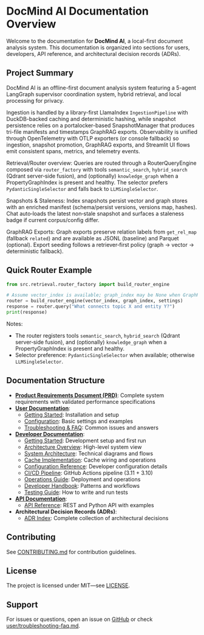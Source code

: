 # DocMind AI Documentation Overview

Welcome to the documentation for **DocMind AI**, a local-first document analysis system. This documentation is organized into sections for users, developers, API reference, and architectural decision records (ADRs).

## Project Summary

DocMind AI is an offline-first document analysis system featuring a 5-agent LangGraph supervisor coordination system, hybrid retrieval, and local processing for privacy.

Ingestion is handled by a library-first LlamaIndex `IngestionPipeline` with DuckDB-backed caching and deterministic hashing, while snapshot persistence relies on a portalocker-based SnapshotManager that produces tri-file manifests and timestamps GraphRAG exports. Observability is unified through OpenTelemetry with OTLP exporters (or console fallback) so ingestion, snapshot promotion, GraphRAG exports, and Streamlit UI flows emit consistent spans, metrics, and telemetry events.

Retrieval/Router overview: Queries are routed through a RouterQueryEngine composed via `router_factory` with tools `semantic_search`, `hybrid_search` (Qdrant server‑side fusion), and (optionally) `knowledge_graph` when a PropertyGraphIndex is present and healthy. The selector prefers `PydanticSingleSelector` and falls back to `LLMSingleSelector`.

Snapshots & Staleness: Index snapshots persist vector and graph stores with an enriched manifest (schema/persist versions, versions map, hashes). Chat auto‑loads the latest non‑stale snapshot and surfaces a staleness badge if current corpus/config differ.

GraphRAG Exports: Graph exports preserve relation labels from `get_rel_map` (fallback `related`) and are available as JSONL (baseline) and Parquet (optional). Export seeding follows a retriever‑first policy (graph → vector → deterministic fallback).

## Quick Router Example

```python
from src.retrieval.router_factory import build_router_engine

# Assume vector_index is available; graph_index may be None when GraphRAG is disabled
router = build_router_engine(vector_index, graph_index, settings)
response = router.query("What connects topic X and entity Y?")
print(response)
```

Notes:

- The router registers tools `semantic_search`, `hybrid_search` (Qdrant server‑side fusion), and (optionally) `knowledge_graph` when a PropertyGraphIndex is present and healthy.
- Selector preference: `PydanticSingleSelector` when available; otherwise `LLMSingleSelector`.

## Documentation Structure

- **[Product Requirements Document (PRD)](PRD.md)**: Complete system requirements with validated performance specifications
- **[User Documentation](user/)**:
  - [Getting Started](user/getting-started.md): Installation and setup
  - [Configuration](user/configuration.md): Basic settings and examples
  - [Troubleshooting & FAQ](user/troubleshooting-faq.md): Common issues and answers
- **[Developer Documentation](developers/)**:
  - [Getting Started](developers/getting-started.md): Development setup and first run
  - [Architecture Overview](developers/architecture-overview.md): High-level system view
  - [System Architecture](developers/system-architecture.md): Technical diagrams and flows
  - [Cache Implementation](developers/cache.md): Cache wiring and operations
  - [Configuration Reference](developers/configuration-reference.md): Developer configuration details
  - [CI/CD Pipeline](developers/ci-cd-pipeline.md): GitHub Actions pipeline (3.11 + 3.10)
  - [Operations Guide](developers/operations-guide.md): Deployment and operations
  - [Developer Handbook](developers/developer-handbook.md): Patterns and workflows
  - [Testing Guide](testing/testing-guide.md): How to write and run tests
- **[API Documentation](api/)**:
  - [API Reference](api/api.md): REST and Python API with examples
- **Architectural Decision Records (ADRs)**:
  - [ADR Index](developers/adrs/): Complete collection of architectural decisions

## Contributing

See [CONTRIBUTING.md](../CONTRIBUTING.md) for contribution guidelines.

## License

The project is licensed under MIT—see [LICENSE](../LICENSE).

## Support

For issues or questions, open an issue on [GitHub](https://github.com/BjornMelin/docmind-ai) or check [user/troubleshooting-faq.md](user/troubleshooting-faq.md).
